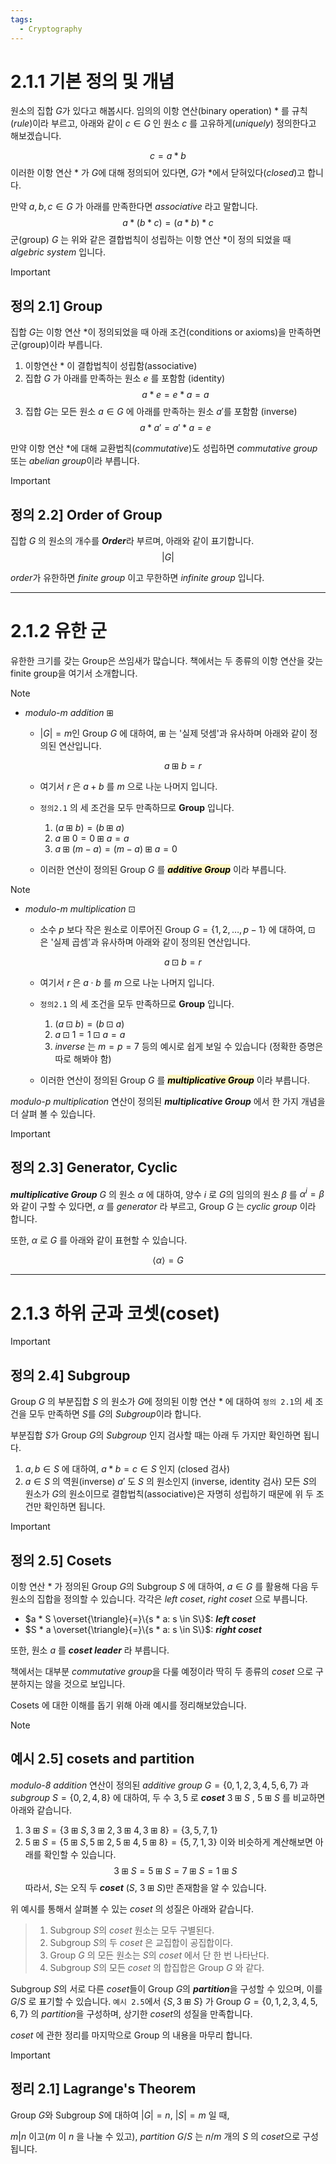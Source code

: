 ```yaml
---
tags:
  - Cryptography
---
```


# 2.1.1 기본 정의 및 개념
원소의 집합 $G$가 있다고 해봅시다.
임의의 이항 연산(binary operation) $*$ 를 규칙(*rule*)이라 부르고, 아래와 같이 $c \in G$ 인 원소 $c$ 를 고유하게(*uniquely*) 정의한다고 해보겠습니다.

$$
c = a * b
$$
이러한 이항 연산 $*$ 가 $G$에 대해 정의되어 있다면, $G$가 $*$에서 닫혀있다(*closed*)고 합니다.

만약 $a, b, c \in G$ 가 아래를 만족한다면 *associative* 라고 말합니다.
$$
a * (b * c) = (a * b) * c 
$$
군(group) $G$ 는 위와 같은 결합법칙이 성립하는 이항 연산 $*$이 정의 되었을 때 *algebric system* 입니다.

> [!Important]
> ## 정의 2.1] Group
> 집합 $G$는 이항 연산 $*$이 정의되었을 때 아래 조건(conditions or axioms)을 만족하면 군(group)이라 부릅니다.
> 1. 이항연산 $*$ 이 결합법칙이 성립함(associative)
> 2. 집합 $G$ 가 아래를 만족하는 원소 $e$ 를 포함함 (identity)
> 	$$
> 	a * e = e * a = a
> 	$$
> 3. 집합 $G$는 모든 원소 $a \in G$ 에 아래를 만족하는 원소 $a'$를 포함함 (inverse)
> 	$$
> 	a * a' = a' * a = e	
> 	$$

만약 이항 연산 $*$에 대해 교환법칙(*commutative*)도 성립하면 *commutative group* 또는 *abelian group*이라 부릅니다.

> [!Important]
> ## 정의 2.2] Order of Group
> 집합 $G$ 의 원소의 개수를 ***Order***라 부르며, 아래와 같이 표기합니다.
> $$
> | G |
> $$

*order*가 유한하면 *finite group* 이고 무한하면 *infinite group* 입니다.

---

# 2.1.2 유한 군
유한한 크기를 갖는 Group은 쓰임새가 많습니다. 책에서는 두 종류의 이항 연산을 갖는 finite group을 여기서 소개합니다.
> [!Note]
> - *modulo-m addition* $\boxplus$
> 	- $|G| = m$인 Group $G$ 에 대하여, $\boxplus$ 는 '실제 덧셈'과 유사하며 아래와 같이 정의된 연산입니다.
> 	  
> 	  $$
> 	  a \boxplus b = r
> 	  $$
> 	- 여기서 $r$ 은 $a + b$ 를 $m$ 으로 나눈 나머지 입니다.
> 	- `정의2.1` 의 세 조건을 모두 만족하므로 **Group** 입니다.
> 		1. $(a \boxplus b) = (b \boxplus a)$
> 		2. $a \boxplus 0 = 0 \boxplus a = a$
> 		3. $a \boxplus (m - a) = (m-a) \boxplus a = 0$
> 	- 이러한 연산이 정의된 Group $G$ 를 <mark style="background: #FFF3A3A6;">***additive Group***</mark> 이라 부릅니다.

> [!Note]
> - *modulo-m multiplication* $\boxdot$
> 	- 소수 $p$ 보다 작은 원소로 이루어진 Group $G = \{1, 2, \dots, p-1\}$ 에 대하여, $\boxdot$ 은 '실제 곱셈'과 유사하며 아래와 같이 정의된 연산입니다.
> 	  
> 	  $$
> 	  a \boxdot b = r
> 	  $$
> 	- 여기서 $r$ 은 $a \cdot b$ 를 $m$ 으로 나눈 나머지 입니다.
> 	- `정의2.1` 의 세 조건을 모두 만족하므로 **Group** 입니다.
> 		1. $(a \boxdot b) = (b \boxdot a)$
> 		2. $a \boxdot 1 = 1 \boxdot a = a$
> 		3. *inverse* 는 $m = p=7$ 등의 예시로 쉽게 보일 수 있습니다 (정확한 증명은 따로 해봐야 함)
> 	- 이러한 연산이 정의된 Group $G$ 를 <mark style="background: #FFF3A3A6;">***multiplicative Group***</mark> 이라 부릅니다.

*modulo-p multiplication* 연산이 정의된 ***multiplicative Group*** 에서 한 가지 개념을 더 살펴 볼 수 있습니다.

> [!Important]
> ## 정의 2.3] Generator, Cyclic
> ***multiplicative Group*** $G$ 의 원소 $\alpha$ 에 대하여, 양수 $i$ 로 $G$의 임의의 원소 $\beta$ 를 $\alpha^i = \beta$ 와 같이 구할 수 있다면,
> $\alpha$ 를 *generator* 라 부르고, Group $G$ 는 *cyclic group* 이라 합니다. 
> 
> 또한, $\alpha$ 로 $G$ 를 아래와 같이 표현할 수 있습니다.
> 
> $$
> \langle \alpha \rangle = G
> $$


---

# 2.1.3 하위 군과 코셋(coset)

> [!Important]
> ## 정의 2.4] Subgroup
> Group $G$ 의 부분집합 $S$ 의 원소가 $G$에 정의된 이항 연산 $*$ 에 대하여 `정의 2.1`의 세 조건을 모두 만족하면 $S$를 $G$의 *Subgroup*이라 합니다.

부분집합 $S$가 Group $G$의 *Subgroup* 인지 검사할 때는 아래 두 가지만 확인하면 됩니다.
1. $a, b \in S$ 에 대하여, $a * b = c \in S$ 인지 (closed 검사)
2. $a \in S$ 의 역원(inverse) $a'$ 도 $S$ 의 원소인지 (inverse, identity 검사)
모든 $S$의 원소가 $G$의 원소이므로 결합법칙(associative)은 자명히 성립하기 때문에 위 두 조건만 확인하면 됩니다.

> [!Important]
> ## 정의 2.5] Cosets
> 이항 연산 $*$ 가 정의된 Group $G$의 Subgroup $S$ 에 대하여, $a \in G$ 를 활용해 다음 두 원소의 집합을 정의할 수 있습니다. 각각은 *left coset*, *right coset* 으로 부릅니다.
> - $a * S \overset{\triangle}{=}\{s * a: s \in S\}$: ***left coset***
> - $S * a \overset{\triangle}{=}\{s * a: s \in S\}$: ***right coset***
> 
> 또한, 원소 $a$ 를 ***coset leader*** 라 부릅니다.

책에서는 대부분 *commutative group*을 다룰 예정이라 딱히 두 종류의 *coset* 으로 구분하지는 않을 것으로 보입니다. 

Cosets 에 대한 이해를 돕기 위해 아래 예시를 정리해보았습니다.

> [!Note]
> ## 예시 2.5] cosets and partition
> *modulo-8 addition* 연산이 정의된 *additive group* $G = \{0, 1, 2, 3, 4, 5, 6, 7\}$ 과 *subgroup* $S=\{0, 2, 4, 8\}$ 에 대하여, 두 수 $3, 5$ 로 ***coset*** $3 \boxplus S$ , $5 \boxplus S$ 를 비교하면 아래와 같습니다.
> 1. $3 \boxplus S = \{3 \boxplus S, 3 \boxplus 2, 3 \boxplus 4, 3 \boxplus 8\} = \{3, 5, 7, 1\}$
> 2. $5 \boxplus S = \{5 \boxplus S, 5 \boxplus 2, 5 \boxplus 4, 5 \boxplus 8\} = \{5, 7, 1, 3\}$
> 이와 비슷하게 계산해보면 아래를 확인할 수 있습니다.
> $$
> 3 \boxplus S
> = 5 \boxplus S
> = 7 \boxplus S
> = 1 \boxplus S
> $$
> 따라서, $S$는 오직 두 ***coset*** ($S$, $3 \boxplus S$)만 존재함을 알 수 있습니다.

위 예시를 통해서 살펴볼 수 있는 *coset* 의 성질은 아래와 같습니다.
> 1. Subgroup $S$의 *coset* 원소는 모두 구별된다.
> 2. Subgroup $S$의 두 *coset* 은 교집합이 공집합이다.
> 3. Group $G$ 의 모든 원소는 $S$의 *coset* 에서 단 한 번 나타난다.
> 4. Subgroup $S$의 모든 *coset* 의 합집합은 Group $G$ 와 같다.

Subgroup $S$의 서로 다른 *coset*들이 Group $G$의 ***partition***을 구성할 수 있으며, 이를 $G/S$ 로 표기할 수 있습니다. `예시 2.5`에서 $\{S,3\boxplus S\}$ 가 Group $G=\{0, 1, 2, 3, 4, 5, 6, 7 \}$ 의 *partition*을 구성하며,  상기한 *coset*의 성질을 만족합니다.

*coset* 에 관한 정리를 마지막으로 Group 의 내용을 마무리 합니다.

> [!Important]
> ## 정리 2.1] Lagrange's Theorem
> Group $G$와 Subgroup $S$에 대하여 $|G| = n$, $|S| = m$ 일 때, 
> 
> $m | n$ 이고($m$ 이 $n$ 을 나눌 수 있고), *partition* $G/S$ 는 $n/m$ 개의 $S$ 의 *coset*으로 구성됩니다.

